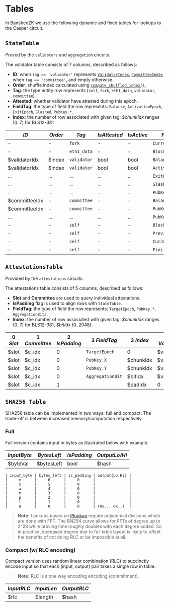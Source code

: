 # Tables

In BansheeZK we use the following dynamic and fixed tables for lookups to the Casper circuit.

## `StateTable`

Proved by the `validators` and `aggregation` circuits.

The validator table consists of 7 columns, described as follows:
- **ID**: when `tag == 'validator'` represents [`ValidatorIndex`](https://eth2book.info/capella/annotated-spec/#validatorindex), [`CommitteeIndex`](https://eth2book.info/capella/annotated-spec/#committeeindex) when `tag == 'committee'`, and empty otherwise.
- **Order**: shuffle index calculated using [`compute_shuffled_index()`](https://eth2book.info/capella/annotated-spec/#compute_shuffled_index).
- **Tag**: the type entity row represents (`self`, `fork`, `eth1_data`, `validator`, `committee`).
- **Attested**: whether validator have attested during this epoch.
- **FieldTag**: the type of field the row represents: `Balance`, `ActivationEpoch`, `ExitEpoch`, `Slashed`, `PubKey.*`.
- **Index**: the number of row associated with given tag: *\$chunkIdx* ranges (0..7) for BLS12-381


| *ID*          | *Order* | *Tag*       | *IsAttested* | *IsActive* | *FieldTag*        | *GIndex* | *Index*   | *Value*   |
| ------------- | ------- | ----------- | ------------ | ---------- | ----------------- | -------- | --------- | --------- |
| -             | -       | `fork`      | -            | -          | `CurrentVersion`  | $gindex  | 0         | $value    |
| -             | -       | `eth1_data` | -            | -          | `BlockHash`       | $gindex  | 0         | $value    |
| $validatorIdx | $index  | `validator` | bool         | bool       | `Balance`         | $gindex  | 0         | $value    |
| $validatorIdx | $index  | `validator` | bool         | bool       | `ActivationEpoch` | $gindex  | 0         | $value    |
| ...           | ...     | ...         | ...          | ...        | `ExitEpoch`       | ...      | 0         | ...       |
| ...           | ...     | ...         | ...          | ...        | `Slashed`         | ...      | 0         | ...       |
| ...           | ...     | ...         | ...          | ...        | `PubKeyRLC`       | ...      | 0         | ...       |
| $committeeIdx | -       | `committee` | -            | -          | `Balance`         | -        | 0         | $accValue |
| $committeeIdx | -       | `committee` | -            | -          | `PubKey.X`        | -        | $chunkIdx | $accValue |
| ...           | ...     | ...         | ...          | ...        | `PubKey.Y`        | ...      | $chunkIdx | ...       |
| -             | -       | `self`      | -            | -          | `BlockHeader`     | $gindex  | 0         | $value    |
| -             | -       | `self`      | -            | -          | `PrevJustifiedCP` | $gindex  | 0         | $value    |
| -             | -       | `self`      | -            | -          | `CurJustifiedCP`  | $gindex  | 0         | $value    |
| -             | -       | `self`      | -            | -          | `FinilizedCP`     | $gindex  | 0         | $value    |


## `AttestationsTable`

Provided by the `attestations` circuits.

The attestations table consists of 5 columns, described as follows:
- **Slot** and **Committee** are used to query individual attestations.
- **IsPadding** flag is used to align rows with `StateTable`.
- **FieldTag**: the type of field the row represents: `TargetEpoch`, `PubKey.*`, `AggregationBits`.
- **Index**: the number of row associated with given tag: *\$chunkIdx* ranges (0..7) for BLS12-381, *\$bitIdx* (0..2048)

| 0 *Slot* | 1 *Committee* | 2 *IsPadding* | 3 *FieldTag*     | 3 *Index* | 4 *Value* |
| -------- | ------------- | ------------- | ---------------- | --------- | --------- |
| $slot    | $c_idx        | 0             | `TargetEpoch`    | 0         | $value    |
| $slot    | $c_idx        | 0             | `PubKey.X`       | $chunkIdx | $value    |
| $slot    | $c_idx        | 0             | `PubKey.Y`       | $chunkIdx | $value    |
| $slot    | $c_idx        | 0             | `AggregationBit` | $bitIdx   | $value    |
| $slot    | $c_idx        | 1             |               | $padIdx   |  0         |


## `SHA256 Table`

SHA256 table can be implemented in two ways: full and compact. The trade-off is between increased memory/computation respectively.

### Full

Full version contains input in bytes as illustrated below with example.

| *InputByte*  | *BytesLeft* | *IsPadding* | *OutputLo/Hi* |
| ---------- | ----------- | ----------- | ------------- |
| $byteVal   | $bytesLeft  | bool        | $hash         |

```text
| input_byte | bytes_left | is_padding | output{Lo,Hi} |
|     e      |     6      |     0      |               |
|     x      |     5      |     0      |               |
|     a      |     4      |     0      |               |
|     m      |     3      |     0      |               |
|     p      |     2      |     0      |               |
|     l      |     1      |     0      |               |
|     e      |     0      |     0      | (0x.., 0x..)  |
```

> **Note:** Lookups based on [Plookup](https://eprint.iacr.org/2020/315) require polynomial divisions which are done with FFT. The BN254 curve allows for FFTs of degree up to 2^28 while proving time roughly doubles with each degree added. So in practice, increased degree due to full table layout is likely to offset the benefits of not doing RLC or be impossible at all.

### Compact (w/ RLC encoding)

Compact version uses random linear combination (RLC) to succinctly encode input so that each (input, output) pair takes a single row in table.

> **Note:** RLC is a one way encoding encoding (commitment).

| *InputRLC* | *InputLen* | *OutputRLC* |
| ---------- | ---------- | ----------- |
| $rlc       | $length    | $hash       |
